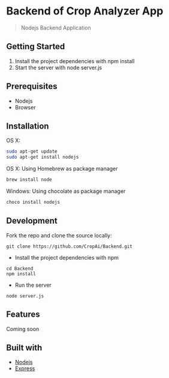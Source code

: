 # Backend of Crop Analyzer App
> Nodejs Backend Application

## Getting Started

1. Install the project dependencies with npm install
2. Start the server with node server.js

## Prerequisites
- Nodejs
- Browser


## Installation
OS X:
````sh
sudo apt-get update
sudo apt-get install nodejs 
````

OS X:
Using Homebrew as package manager
````sh
brew install node
````

Windows:
Using chocolate as package manager
````sh
choco install nodejs
````

## Development
Fork the repo and clone the source locally:
````git
git clone https://github.com/CropAi/Backend.git
````

- Install the project dependencies with npm
````npm
cd Backend
npm install
````
- Run the server
````node
node server.js
````

## Features
Coming soon

## Built with
- [Nodejs](https://nodejs.org/en/)
- [Express](https://expressjs.com/)

